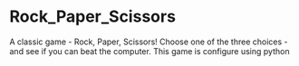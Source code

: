 # Rock_Paper_Scissors
A classic game - Rock, Paper, Scissors! Choose one of the three choices - and see if you can beat the computer.
This game is configure using python
